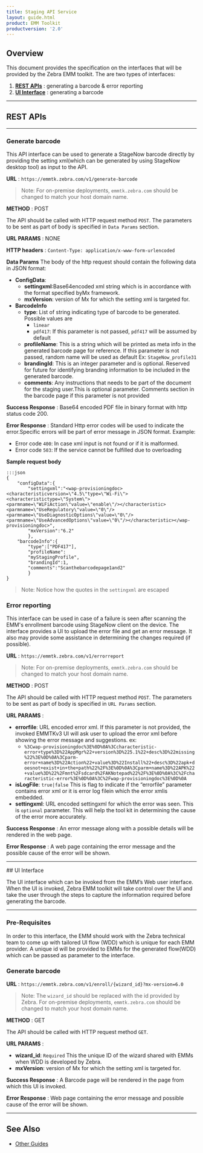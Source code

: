 ```yaml
---
title: Staging API Service
layout: guide.html
product: EMM Toolkit
productversion: '2.0'
---
```


## Overview

This document provides the specification on the interfaces that will be provided by the Zebra EMM toolkit. The are two types of interfaces:

1. **[REST APIs](#rest)** : generating a barcode & error reporting
2. **[UI Interface](#uiinterface)** : generating a barcode

 
-----
<div id="rest"></div>

## REST APIs

-----

### Generate barcode
This API interface can be used to generate a StageNow barcode directly by providing the setting xml(which can be generated by using StageNow desktop tool) as input to the API.

**URL** : `https://emmtk.zebra.com/v1/generate-barcode`

> Note: For on-premise deployments, `emmtk.zebra.com` should be changed to match your host domain name. 

**METHOD** : POST

The API should be called with HTTP request method `POST`. The parameters to be sent as part of body is specified in `Data Params` section.

**URL PARAMS** : NONE

**HTTP headers** : `Content-Type: application/x-www-form-urlencoded`

**Data Params**
The body of the http request should contain the following data in JSON format:

* **ConfigData**: 
	* **settingxml**:Base64encoded xml string which is in accordance with the format specified byMx framework.
	* **mxVersion**: version of Mx for which the setting xml is targeted for.
* **BarcodeInfo**
	* **type**: List of string indicating type of barcode to be generated. Possible values are
		* `linear`
		* `pdf417`: If this parameter is not passed, `pdf417` will be assumed by default
	* **profileName**: This is a string which will be printed as meta info in the generated barcode page for reference. If this parameter is not passed, random name will be used as default Ex: `StageNow_profile31`
	* **brandingId**: This is an integer parameter and is optional. Reserved for future for identifying branding information to be included in the generated barcode.
	* **comments**: Any instructions that needs to be part of the document for the staging user.This is optional parameter. Comments section in the barcode page if this parameter is not provided

**Success Response** : Base64 encoded PDF file in binary format with http status code 200.

**Error Response** : Standard Http error codes will be used to indicate the error.Specific errors will be part of error message in JSON format. Example:

* Error code `400`: In case xml input is not found or if it is malformed.
* Error code `503`: If the service cannot be fulfilled due to overloading

**Sample request body**

	:::json
	{
		"configData":{
			"settingxml":"<wap-provisioningdoc><characteristicversion=\"4.5\"type=\"Wi-Fi\"><characteristictype=\"System\"><parmname=\"WiFiAction\"value=\"enable\"/></characteristic><parmname=\"UseRegulatory\"value=\"0\"/><parmname=\"UseDiagnosticOptions\"value=\"0\"/><parmname=\"UseAdvancedOptions\"value=\"0\"/></characteristic></wap-provisioningdoc>",
			"mxVersion":"6.2"
			},
		"barcodeInfo":{
			"type":["PDF417"],
			"profileName":
			"myStagingProfile",
			"brandingId":1,
			"comments":"Scanthebarcodepage1and2"
			}
	}

> Note: Notice how the quotes in the `settingxml` are escaped

### Error reporting
This interface can be used in case of a failure is seen after scanning the EMM's enrollment barcode using StageNow client on the device.  The interface provides a UI to upload the error file and get an error message. It also may provide some assistance in determining the changes required (if possible).

**URL** : `https://emmtk.zebra.com/v1/errorreport`

> Note: For on-premise deployments, `emmtk.zebra.com` should be changed to match your host domain name. 

**METHOD** : POST

The API should be called with HTTP request method `POST`. The parameters to be sent as part of body is specified in `URL Params` section.

**URL PARAMS** :

* **errorfile**: URL encoded error xml. If this parameter is not provided, the invoked EMMTKv3 UI will ask user to upload the error xml before showing the error message and suggestions. ex:
	* `%3Cwap-provisioningdoc%3E%0D%0A%3Ccharacteristic-error+type%3D%22AppMgr%22+version%3D%225.1%22+desc%3D%22missing%22%3E%0D%0A%3Cparm-error+name%3D%22Action%22+value%3D%22Install%22+desc%3D%22apk+doesnot+exist+in+the+path%22%2F%3E%0D%0A%3Cparm+name%3D%22APK%22+value%3D%22%2Fmnt%2Fsdcard%2FAKNotepad%22%2F%3E%0D%0A%3C%2Fcharacteristic-error%3E%0D%0A%3C%2Fwap-provisioningdoc%3E%0D%0A`
* **isLogFile**: `true|false` This is flag to indicate if the “errorfile” parameter contains error xml or it is error log filein which the error xmlis embedded.
* **settingxml**: URL encoded settingxml for which the error was seen. This is `optional` parameter. This will help the tool kit in determining the cause of the error more accurately.


**Success Response** : An error message along with a possible details will be rendered in the web page.

**Error Response** : A web page containing the error message and the possible cause of the error will be shown.

-----
<div id="uiinterface"></div>
## UI Interface

The UI  interface which can be invoked from the EMM’s Web user interface. When the UI is invoked, Zebra EMM toolkit will take control over the UI and take the user through the steps to capture the information required before generating the barcode.

-----

### Pre-Requisites
In order to  this interface, the EMM should work with the Zebra technical team to come up with tailored UI flow (WDD) which is unique for each EMM provider. A unique id will be provided to EMMs for the generated flow(WDD) which can be passed as parameter to the interface.

### Generate barcode

**URL** : `https://emmtk.zebra.com/v1/enroll/{wizard_id}?mx-version=6.0`

> Note: The `wizard_id` should be replaced with the id provided by Zebra. For on-premise deployments, `emmtk.zebra.com` should be changed to match your host domain name. 


**METHOD** : GET

The API should be called with HTTP request method `GET`. 

**URL PARAMS** : 

* **wizard_id**: `Required` This the unique ID of the wizard shared with EMMs when WDD is developed by Zebra.
* **mxVersion**: version of Mx for which the setting xml is targeted for.

**Success Response** : A Barcode page will be rendered in the page from which this UI is invoked.

**Error Response** : Web page containing the error message and possible cause of the error will be shown. 


-----


## See Also

* [Other Guides](../)
